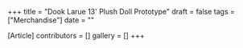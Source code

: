 +++
title = "Dook Larue 13' Plush Doll Prototype"
draft = false
tags = ["Merchandise"]
date = ""

[Article]
contributors = []
gallery = []
+++